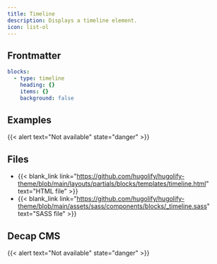 ```yaml
---
title: Timeline
description: Displays a timeline element.
icon: list-ol
---
```


## Frontmatter

```yml
blocks:
  - type: timeline
    heading: {}
    items: {}
    background: false
```

## Examples

{{< alert text="Not available" state="danger" >}}

## Files

- {{< blank_link link="https://github.com/hugolify/hugolify-theme/blob/main/layouts/partials/blocks/templates/timeline.html" text="HTML file" >}}
- {{< blank_link link="https://github.com/hugolify/hugolify-theme/blob/main/assets/sass/components/blocks/_timeline.sass" text="SASS file" >}}

## Decap CMS

{{< alert text="Not available" state="danger" >}}
